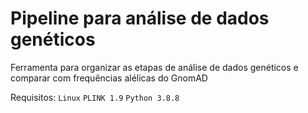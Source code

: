 # Pipeline para análise de dados genéticos

Ferramenta para organizar as etapas de análise de dados genéticos e comparar com frequências alélicas do GnomAD

Requisitos:
`Linux`
`PLINK 1.9`
`Python 3.8.8`
